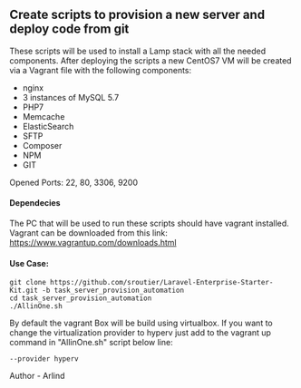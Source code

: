 ## Create scripts to provision a new server and deploy code from git

These scripts will be used to install a Lamp stack with all the needed components.
After deploying the scripts a new CentOS7 VM will be created via a Vagrant file with the following components:
- nginx
- 3 instances of MySQL 5.7
- PHP7
- Memcache
- ElasticSearch
- SFTP
- Composer
- NPM
- GIT

Opened Ports: 22, 80, 3306, 9200

#### Dependecies
The PC that will be used to run these scripts should have vagrant installed.
Vagrant can be downloaded from this link:
https://www.vagrantup.com/downloads.html

#### Use Case:
```
git clone https://github.com/sroutier/Laravel-Enterprise-Starter-Kit.git -b task_server_provision_automation
cd task_server_provision_automation
./AllinOne.sh
```
By default the vagrant Box will be build using virtualbox.
If you want to change the virtualization provider to hyperv just add to the vagrant up command in "AllinOne.sh" script below line:
```
--provider hyperv
```

Author - Arlind 
